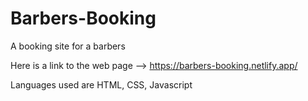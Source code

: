 # Barbers-Booking

A booking site for a barbers

Here is a link to the web page --> https://barbers-booking.netlify.app/

Languages used are HTML, CSS, Javascript
